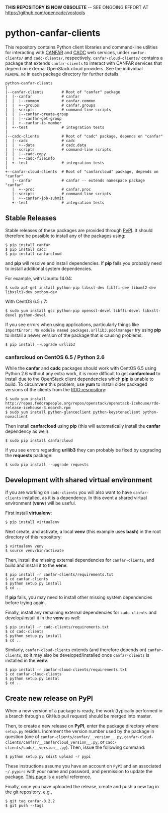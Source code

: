 
**THIS REPOSITORY IS NOW OBSOLETE** -- SEE ONGOING EFFORT AT https://github.com/opencadc/vostools





# python-canfar-clients
This repository contains Python client libraries and command-line utilities for interacting with [CANFAR](http://www.canfar.phys.uvic.ca/) and [CADC](http://www.cadc-ccda.hia-iha.nrc-cnrc.gc.ca/) web services, under `canfar-clients/` and `cadc-clients/`, respectively. `canfar-cloud-clients/` contains a package that extends `canfar-clients` to interact with CANFAR services that depend on external OpenStack cloud providers. See the individual `README.md` in each package directory for further details.

```
python-canfar-clients
|
|--canfar-clients        # Root of "canfar" package
|  |--canfar             # canfar
|  |  |--common          # canfar.common
|  |  +--groups          # canfar.groups
|  |--scripts            # command-line scripts
|  |  |--canfar-create-group
|  |  |--canfar-get-group
|  |  +--canfar-is-member
|  +--test               # integration tests
|
|--cadc-clients          # Root of "cadc" package, depends on "canfar"
|  |--cadc               # cadc
|  |  +--data            # cadc.data
|  |--scripts            # command-line scripts
|  |  |--cadc-copy
|  |  +--cadc-fileinfo
|  +--test               # integration tests
|
+--canfar-cloud-clients  # Root of "canfarcloud" package, depends on "canfar"
   |--canfar             # canfar -- extends namespace package "canfar"
   |  +--proc            # canfar.proc
   |--scripts            # command-line scripts
   |  +--canfar-job-submit
   +--test               # integration tests
```

## Stable Releases
Stable releases of these packages are provided through [PyPI](https://pypi.python.org/pypi). It should therefore be possible to install any of the packages using:
```
$ pip install canfar
$ pip install cadc
$ pip install canfarcloud
```
and **pip** will resolve and install dependencies. If **pip** fails you probably need to install additional system dependencies.

For example, with Ubuntu 14.04:
```
$ sudo apt-get install python-pip libssl-dev libffi-dev libxml2-dev libxslt1-dev python-dev
```

With CentOS 6.5 / 7:
```
$ sudo yum install gcc python-pip openssl-devel libffi-devel libxslt-devel python-devel
```

If you see errors when using applications, particularly things like `ImportError: No module named packages.urllib3.poolmanager` try using **pip** to install a newer version of the package that is causing problems:
```
$ pip install --upgrade urllib3
```

### canfarcloud on CentOS 6.5 / Python 2.6
While the **canfar** and **cadc** packages should work with CentOS 6.5 using Python 2.6 without any extra work, it is more difficult to get **canfarcloud** to install due to the OpenStack client dependencies which **pip** is unable to build. To circumvent this problem, use **yum** to install older packaged versions of the clients from the [RDO respository](https://www.rdoproject.org):
```
$ sudo yum install http://repos.fedorapeople.org/repos/openstack/openstack-icehouse/rdo-release-icehouse-3.noarch.rpm
$ sudo yum install python-glanceclient python-keystoneclient python-novaclient
```

Then install **canfarcloud** using **pip** (this will automatically install the **canfar** dependency as well):
```
$ sudo pip install canfarcloud
```

If you see errors regarding **urllib3** they can probably be fixed by upgrading the **requests** package:
```
$ sudo pip install --upgrade requests
```

## Development with shared virtual environment
If you are working on `cadc-clients` you will also want to have `canfar-clients` installed, as it is a dependency. In this event a shared virtual environment (**venv**) will be useful.

First install **virtualenv**:
```
$ pip install virtualenv
```

Next create, and activate, a local **venv** (this example uses **bash**) in the root directory of this repository:
```
$ virtualenv venv
$ source venv/bin/activate

```

Then, install the missing external dependencies for `canfar-clients`, and build
and install it to the **venv**:
```
$ pip install -r canfar-clients/requirements.txt
$ cd canfar-clients
$ python setup.py install
$ cd ..
```

If **pip** fails, you may need to install other missing system dependencies before trying again.

Finally, install any remaining external dependencies for `cadc-clients` and
develop/install it in the **venv** as well:
```
$ pip install -r cadc-clients/requirements.txt
$ cd cadc-clients
$ python setup.py install
$ cd ..
```

Similarly, `canfar-cloud-clients` extends (and therefore depends on) `canfar-clients`, so it may also be developed/installed once `canfar-clients` is installed in the **venv**:
```
$ pip install -r canfar-cloud-clients/requirements.txt
$ cd canfar-cloud-clients
$ python setup.py instal
$ cd ..
```

## Create new release on **PyPI**
When a new version of a package is ready, the work (typically performed in a branch through a GitHub pull request) should be merged into master.

Then, to create a new release on **PyPI**, enter the package directory where `setup.py` resides. Increment the version number used by the package in question (one of `canfar-clients/canfar/__version__.py`, `canfar-cloud-clients/canfar/__canfarcloud_version__.py`, or `cadc-clients/cadc/__version__.py`). Then, issue the following command:
```
$ python setup.py sdist upload -r pypi
```

These instructions assume you have an account on `PyPI` and an associated `~/.pypirc` with your name and password, and permission to update the package. [This page](http://peterdowns.com/posts/first-time-with-pypi.html) is a useful reference.

Finally, once you have uploaded the release, create and push a new tag in the git repository, e.g.,
```
$ git tag canfar-0.2.2
$ git push --tags
```

